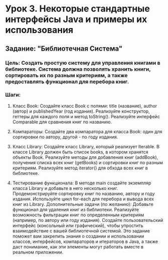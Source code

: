 # Урок 3. Некоторые стандартные интерфейсы Java и примеры их использования
## Задание: "Библиотечная Система"

### Цель: Создать простую систему для управления книгами в библиотеке. Система должна позволять хранить книги, сортировать их по разным критериям, а также предоставлять функционал для перебора книг.

### Шаги:
  1. Класс Book:
  Создайте класс Book с полями: title (название), author (автор) и publishedYear (год издания).
  Реализуйте конструктор, геттеры для каждого поля и метод toString().
  Реализуйте интерфейс Comparable<Book> для сравнения книг по названию.

  2. Компараторы:
  Создайте два компаратора для класса Book: один для сортировки по автору, другой - по году издания.

  3. Класс Library:
  Создайте класс Library, который реализует Iterable<Book>.
  В классе Library должен быть список books, в котором хранятся объекты Book.
  Реализуйте методы для добавления книг (addBook), получения списка всех книг (getBooks) и сортировки книг по разным критериям.
  Реализуйте метод iterator() для обхода всех книг в библиотеке.

  4. Тестирование функционала:
  В методе main создайте экземпляр класса Library и добавьте в него несколько книг.
  Продемонстрируйте сортировку книг по названию, автору и году издания.
  Используйте цикл for-each для перебора и вывода всех книг из Library.
  Дополнительные задачи (по желанию):
  Добавьте функционал для удаления книг из библиотеки.
  Реализуйте возможность фильтрации книг по определенным критериям (например, по автору или году издания).
  Создайте пользовательский интерфейс (консольный или графический), чтобы упростить взаимодействие с вашей библиотечной системой.
  Это задание поможет вам закрепить знания о создании и использовании классов, интерфейсов, компараторов и итераторов в Java, а также даст понимание, как эти элементы могут работать вместе в реальном приложении.
